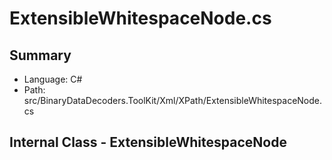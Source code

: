﻿# ExtensibleWhitespaceNode.cs

## Summary

* Language: C#
* Path: src/BinaryDataDecoders.ToolKit/Xml/XPath/ExtensibleWhitespaceNode.cs

## Internal Class - ExtensibleWhitespaceNode

